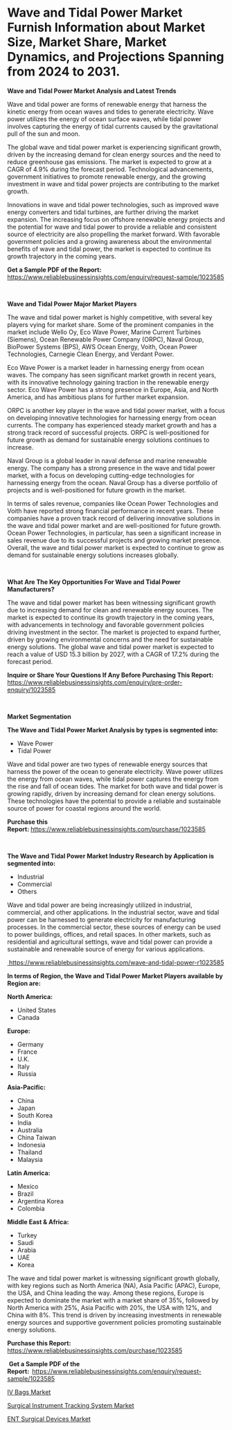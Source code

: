 <p><h1>Wave and Tidal Power Market Furnish Information about Market Size, Market Share, Market Dynamics, and Projections Spanning from 2024 to 2031.</h1></p><p><strong>Wave and Tidal Power Market Analysis and Latest Trends</strong></p>
<p><p>Wave and tidal power are forms of renewable energy that harness the kinetic energy from ocean waves and tides to generate electricity. Wave power utilizes the energy of ocean surface waves, while tidal power involves capturing the energy of tidal currents caused by the gravitational pull of the sun and moon.</p><p>The global wave and tidal power market is experiencing significant growth, driven by the increasing demand for clean energy sources and the need to reduce greenhouse gas emissions. The market is expected to grow at a CAGR of 4.9% during the forecast period. Technological advancements, government initiatives to promote renewable energy, and the growing investment in wave and tidal power projects are contributing to the market growth.</p><p>Innovations in wave and tidal power technologies, such as improved wave energy converters and tidal turbines, are further driving the market expansion. The increasing focus on offshore renewable energy projects and the potential for wave and tidal power to provide a reliable and consistent source of electricity are also propelling the market forward. With favorable government policies and a growing awareness about the environmental benefits of wave and tidal power, the market is expected to continue its growth trajectory in the coming years.</p></p>
<p><strong>Get a Sample PDF of the Report:&nbsp;</strong> <a href="https://www.reliablebusinessinsights.com/enquiry/request-sample/1023585">https://www.reliablebusinessinsights.com/enquiry/request-sample/1023585</a></p>
<p>&nbsp;</p>
<p><strong>Wave and Tidal Power Major Market Players</strong></p>
<p><p>The wave and tidal power market is highly competitive, with several key players vying for market share. Some of the prominent companies in the market include Wello Oy, Eco Wave Power, Marine Current Turbines (Siemens), Ocean Renewable Power Company (ORPC), Naval Group, BioPower Systems (BPS), AWS Ocean Energy, Voith, Ocean Power Technologies, Carnegie Clean Energy, and Verdant Power.</p><p>Eco Wave Power is a market leader in harnessing energy from ocean waves. The company has seen significant market growth in recent years, with its innovative technology gaining traction in the renewable energy sector. Eco Wave Power has a strong presence in Europe, Asia, and North America, and has ambitious plans for further market expansion.</p><p>ORPC is another key player in the wave and tidal power market, with a focus on developing innovative technologies for harnessing energy from ocean currents. The company has experienced steady market growth and has a strong track record of successful projects. ORPC is well-positioned for future growth as demand for sustainable energy solutions continues to increase.</p><p>Naval Group is a global leader in naval defense and marine renewable energy. The company has a strong presence in the wave and tidal power market, with a focus on developing cutting-edge technologies for harnessing energy from the ocean. Naval Group has a diverse portfolio of projects and is well-positioned for future growth in the market.</p><p>In terms of sales revenue, companies like Ocean Power Technologies and Voith have reported strong financial performance in recent years. These companies have a proven track record of delivering innovative solutions in the wave and tidal power market and are well-positioned for future growth. Ocean Power Technologies, in particular, has seen a significant increase in sales revenue due to its successful projects and growing market presence. Overall, the wave and tidal power market is expected to continue to grow as demand for sustainable energy solutions increases globally.</p></p>
<p>&nbsp;</p>
<p><strong>What Are The Key Opportunities For Wave and Tidal Power Manufacturers?</strong></p>
<p><p>The wave and tidal power market has been witnessing significant growth due to increasing demand for clean and renewable energy sources. The market is expected to continue its growth trajectory in the coming years, with advancements in technology and favorable government policies driving investment in the sector. The market is projected to expand further, driven by growing environmental concerns and the need for sustainable energy solutions. The global wave and tidal power market is expected to reach a value of USD 15.3 billion by 2027, with a CAGR of 17.2% during the forecast period.</p></p>
<p><strong>Inquire or Share Your Questions If Any Before Purchasing This Report:</strong> <a href="https://www.reliablebusinessinsights.com/enquiry/pre-order-enquiry/1023585">https://www.reliablebusinessinsights.com/enquiry/pre-order-enquiry/1023585</a></p>
<p>&nbsp;</p>
<p><strong>Market Segmentation</strong></p>
<p><strong>The Wave and Tidal Power Market Analysis by types is segmented into:</strong></p>
<p><ul><li>Wave Power</li><li>Tidal Power</li></ul></p>
<p><p>Wave and tidal power are two types of renewable energy sources that harness the power of the ocean to generate electricity. Wave power utilizes the energy from ocean waves, while tidal power captures the energy from the rise and fall of ocean tides. The market for both wave and tidal power is growing rapidly, driven by increasing demand for clean energy solutions. These technologies have the potential to provide a reliable and sustainable source of power for coastal regions around the world.</p></p>
<p><strong>Purchase this Report:&nbsp;</strong><a href="https://www.reliablebusinessinsights.com/purchase/1023585">https://www.reliablebusinessinsights.com/purchase/1023585</a></p>
<p>&nbsp;</p>
<p><strong>The Wave and Tidal Power Market Industry Research by Application is segmented into:</strong></p>
<p><ul><li>Industrial</li><li>Commercial</li><li>Others</li></ul></p>
<p><p>Wave and tidal power are being increasingly utilized in industrial, commercial, and other applications. In the industrial sector, wave and tidal power can be harnessed to generate electricity for manufacturing processes. In the commercial sector, these sources of energy can be used to power buildings, offices, and retail spaces. In other markets, such as residential and agricultural settings, wave and tidal power can provide a sustainable and renewable source of energy for various applications.</p></p>
<p><a href="https://www.reliablebusinessinsights.com/wave-and-tidal-power-r1023585">&nbsp;https://www.reliablebusinessinsights.com/wave-and-tidal-power-r1023585</a></p>
<p><strong>In terms of Region, the Wave and Tidal Power Market Players available by Region are:</strong></p>
<p>
    <p> <strong> North America: </strong>
        <ul>
            <li>United States</li>
            <li>Canada</li>
        </ul>
        </p> 
    <p> <strong> Europe: </strong>
        <ul>
            <li>Germany</li>
            <li>France</li>
            <li>U.K.</li>
            <li>Italy</li>
            <li>Russia</li>
        </ul>
        </p> 
    <p> <strong> Asia-Pacific: </strong>
        <ul>
            <li>China</li>
            <li>Japan</li>
            <li>South Korea</li>
            <li>India</li>
            <li>Australia</li>
            <li>China Taiwan</li>
            <li>Indonesia</li>
            <li>Thailand</li>
            <li>Malaysia</li>
        </ul>
        </p> 
    <p> <strong> Latin America: </strong>
        <ul>
            <li>Mexico</li>
            <li>Brazil</li>
            <li>Argentina Korea</li>
            <li>Colombia</li>
        </ul>
        </p> 
    <p> <strong> Middle East & Africa: </strong>
        <ul>
            <li>Turkey</li>
            <li>Saudi</li>
            <li>Arabia</li>
            <li>UAE</li>
            <li>Korea</li>
        </ul>
    </p>
    </p>
<p><p>The wave and tidal power market is witnessing significant growth globally, with key regions such as North America (NA), Asia Pacific (APAC), Europe, the USA, and China leading the way. Among these regions, Europe is expected to dominate the market with a market share of 35%, followed by North America with 25%, Asia Pacific with 20%, the USA with 12%, and China with 8%. This trend is driven by increasing investments in renewable energy sources and supportive government policies promoting sustainable energy solutions.</p></p>
<p><strong>Purchase this Report: </strong><a href="https://www.reliablebusinessinsights.com/purchase/1023585">https://www.reliablebusinessinsights.com/purchase/1023585</a></p>
<p>&nbsp;<strong>Get a Sample PDF of the Report:&nbsp;&nbsp;</strong><a href="https://www.reliablebusinessinsights.com/enquiry/request-sample/1023585">https://www.reliablebusinessinsights.com/enquiry/request-sample/1023585</a></p>
<p><strong></strong></p>
<p><p><a href="https://github.com/ashepherd82/Market-Research-Report-List-5/blob/main/iv-bags-market.md">IV Bags Market</a></p><p><a href="https://github.com/myacatherineblakecaczo9vcsw/Market-Research-Report-List-3/blob/main/surgical-instrument-tracking-system-market.md">Surgical Instrument Tracking System Market</a></p><p><a href="https://github.com/irfadac/Market-Research-Report-List-4/blob/main/ent-surgical-devices-market.md">ENT Surgical Devices Market</a></p></p>
